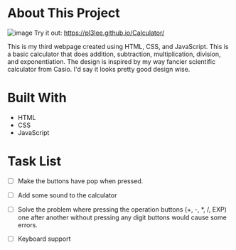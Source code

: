 # About This Project
![image](https://user-images.githubusercontent.com/64212628/151644269-466ef1e3-6d9b-453c-a699-d942408c46c7.png)
Try it out: https://pl3lee.github.io/Calculator/

This is my third webpage created using HTML, CSS, and JavaScript. This is a basic calculator that does addition, subtraction, multiplication, division, and exponentiation. The design is inspired by my way fancier scientific calculator from Casio. I'd say it looks pretty good design wise.
# Built With
- HTML
- CSS
- JavaScript
# Task List
- [ ] Make the buttons have pop when pressed.
- [ ] Add some sound to the calculator
- [ ] Solve the problem where pressing the operation buttons (+, -, \*, /, EXP) one after another without pressing any digit buttons would cause some errors.
- [ ] Keyboard support

